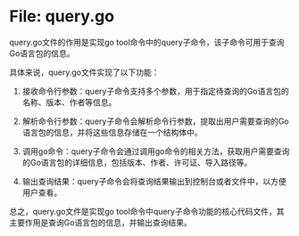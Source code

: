 # File: query.go

query.go文件的作用是实现go tool命令中的query子命令，该子命令可用于查询Go语言包的信息。

具体来说，query.go文件实现了以下功能：

1. 接收命令行参数：query子命令支持多个参数，用于指定待查询的Go语言包的名称、版本、作者等信息。

2. 解析命令行参数：query子命令会解析命令行参数，提取出用户需要查询的Go语言包的信息，并将这些信息存储在一个结构体中。

3. 调用go命令：query子命令会通过调用go命令的相关方法，获取用户需要查询的Go语言包的详细信息，包括版本、作者、许可证、导入路径等。

4. 输出查询结果：query子命令会将查询结果输出到控制台或者文件中，以方便用户查看。

总之，query.go文件是实现go tool命令中query子命令功能的核心代码文件，其主要作用是查询Go语言包的信息，并输出查询结果。

